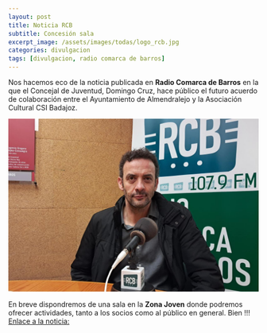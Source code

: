 ```yaml
---
layout: post
title: Noticia RCB
subtitle: Concesión sala
excerpt_image: /assets/images/todas/logo_rcb.jpg
categories: divulgacion
tags: [divulgacion, radio comarca de barros]
---
```

Nos hacemos eco de la noticia publicada en <b>Radio Comarca de Barros</b> en la que el Concejal de Juventud, Domingo Cruz, hace público el futuro acuerdo de colaboración entre el Ayuntamiento de Almendralejo y la Asociación Cultural CSI Badajoz.

![RCB](/assets/images/todas/2025/concejal.jpg)

En breve dispondremos de una sala en la <b>Zona Joven</b> donde podremos ofrecer actividades, tanto a los socios como al público en general. Bien !!! [Enlace a la noticia:](https://rcb.almendralejo.es/noticias/13643/juventud-trabajar-asociaci-para-ofrecer-nuevas-actividades)